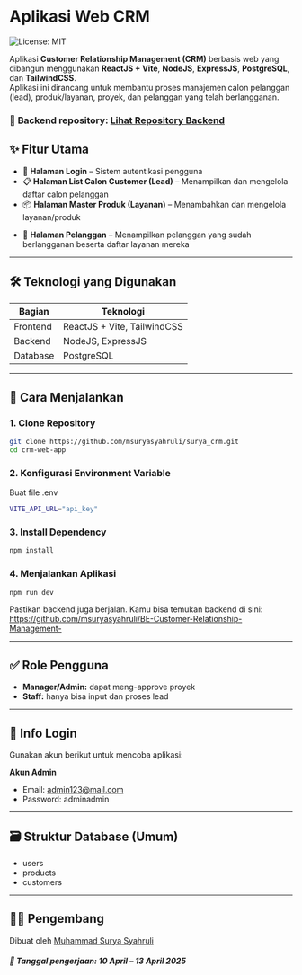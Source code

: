 # Aplikasi Web CRM

![License: MIT](https://img.shields.io/badge/License-MIT-green.svg)

Aplikasi **Customer Relationship Management (CRM)** berbasis web yang dibangun menggunakan **ReactJS + Vite**, **NodeJS**, **ExpressJS**, **PostgreSQL**, dan **TailwindCSS**.  
Aplikasi ini dirancang untuk membantu proses manajemen calon pelanggan (lead), produk/layanan, proyek, dan pelanggan yang telah berlangganan.

### 🔗 **Backend repository:** [Lihat Repository Backend](https://github.com/msuryasyahruli/BE-Customer-Relationship-Management-)

## ✨ Fitur Utama

- 🔐 **Halaman Login** – Sistem autentikasi pengguna
- 📋 **Halaman List Calon Customer (Lead)** – Menampilkan dan mengelola daftar calon pelanggan
- 📦 **Halaman Master Produk (Layanan)** – Menambahkan dan mengelola layanan/produk
<!-- - 📁 **Halaman Proyek** – Memproses calon customer menjadi proyek disertai approval dari manager -->
- 👥 **Halaman Pelanggan** – Menampilkan pelanggan yang sudah berlangganan beserta daftar layanan mereka

---

## 🛠️ Teknologi yang Digunakan

| Bagian   | Teknologi                   |
| -------- | --------------------------- |
| Frontend | ReactJS + Vite, TailwindCSS |
| Backend  | NodeJS, ExpressJS           |
| Database | PostgreSQL                  |

---

## 🚀 Cara Menjalankan

### 1. Clone Repository

```bash
git clone https://github.com/msuryasyahruli/surya_crm.git
cd crm-web-app
```

### 2. Konfigurasi Environment Variable

Buat file .env

```bash
VITE_API_URL="api_key"
```

### 3. Install Dependency

```bash
npm install
```

### 4. Menjalankan Aplikasi

```bash
npm run dev
```

Pastikan backend juga berjalan. Kamu bisa temukan backend di sini: https://github.com/msuryasyahruli/BE-Customer-Relationship-Management-

---

## ✅ Role Pengguna

- **Manager/Admin:** dapat meng-approve proyek
- **Staff:** hanya bisa input dan proses lead

---

## 🔑 Info Login
Gunakan akun berikut untuk mencoba aplikasi:

**Akun Admin**

- Email: admin123@mail.com
- Password: adminadmin

---

## 🗃️ Struktur Database (Umum)

- users
- products
- customers

---

## 👨‍💻 Pengembang

Dibuat oleh [Muhammad Surya Syahruli](https://github.com/msuryasyahruli)

##### 📅 Tanggal pengerjaan: 10 April – 13 April 2025
